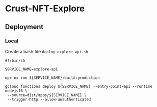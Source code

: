 # Crust-NFT-Explore

## Deployment

### Local

Create a bash file `deploy-explore-api.sh`

```
#!/bin/sh

SERVICE_NAME=explore-api

npx nx run ${SERVICE_NAME}:build:production

gcloud functions deploy ${SERVICE_NAME} --entry-point=api --runtime nodejs16 \
 --source=dist/apps/${SERVICE_NAME} \
 --trigger-http --allow-unauthenticated

```
